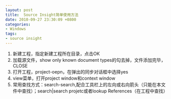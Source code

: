 ```yaml
---
layout: post
title:  Source Insight简单使用方法
date: 2010-09-27 23:30:09 +0800
categories:
- Windows
tags:
- source insight
---
```


1. 新建工程，指定新建工程所在目录，点击OK
2. 加载源文件，show only known document types的勾去掉，文件添加完毕，CLOSE
3. 打开工程，project-oepn，在弹出的同步对话框中选择yes
4. view菜单，打开project window和context window
5. 常用查找方式：search-search,配合工具栏上的左向或右向箭头（只能在本文件中查找）；search|search projetc或者lookup References（在工程中查找）